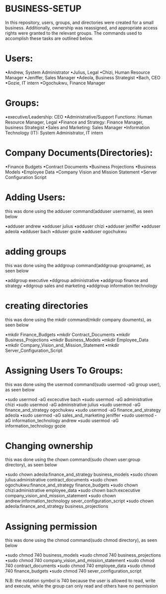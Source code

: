 # BUSINESS-SETUP
In this repository, users, groups, and directories were created for a small business. Additionally, ownership was reassigned, and appropriate access rights were granted to the relevant groups. The commands used to accomplish these tasks are outlined below.
# Users:
•Andrew, System Administrator
•Julius, Legal
•Chizi, Human Resource Manager
•Jeniffer, Sales Manager
•Adeola, Business Strategist
•Bach, CEO
•Gozie, IT intern
•Ogochukwu, Finance Manager 
 # Groups:
•executive/Leadership:
CEO
•Administrative/Support Functions:
Human Resource Manager,
Legal
•Finance and Strategy:
Finance Manager, 
business Strategist
•Sales and Marketing:
Sales Manager
•Information Technology (IT):
System Administrator,
IT intern
# Company Documents(Directories):
•Finance Budgets
•Contract Documents
•Business Projections
•Business Models
•Employee Data
•Company Vision and Mission Statement
•Server Configuration Script

# Adding Users:
this was done using the adduser command(adduser username), as seen below

•adduser andrew
•adduser julius
•adduser chizi
•adduser jeniffer
•adduser adeola
•adduser bach
•dduser gozie
•adduser ogochukwu

# adding groups
this was done using the addgroup command(addgroup groupname), as seen below

•addgroup executive
•ddgroup administrative
•addgroup finance and strategy
•ddgroup sales and marketing 
•addgroup information technology

# creating directories
this was done using the mkdir command(mkdir company douments), as seen below

•mkdir Finance_Budgets
•mkdir Contract_Documents
•mkdir Business_Projections
•mkdir Business_Models
•mkdir Employee_Data
•mkdir Company_Vision_and_Mission_Statement
•mkdir Server_Configuration_Script

# Assigning Users To Groups:
this was done using the usermod command(sudo usermod -aG group user), as seen below

•sudo usermod -aG excecutive bach
•sudo usermod -aG administrative chizi
•sudo usermod -aG administrative julius
•sudo usermod -aG finance_and_strategy ogochukwu
•sudo usermod -aG finance_and_strategy adeola
•sudo usermod -aG sales_and_marketing jeniffer
•sudo usermod -aG information_technology andrew
•sudo usermod -aG information_technology gozie

# Changing ownership
this was done using the chown command(sudo chown user:group directory), as seen below

•sudo chown adeola:finance_and_strategy business_models
•sudo chown julius:administrative contract_documents
•sudo chown ogochukwu:finance_and_strategy finance_budgets
•sudo chown chizi:administrative employee_data
•sudo chown bach:excecutive company_vision_and_mission_statement
•sudo chown andrew:information_technology sever_configuration_script
•sudo chown adeola:finance_and_strategy business_projections

# Assigning permission
this was done using the chmod command(sudo chmod directory), as seen below

•sudo chmod 740 business_models
•sudo chmod 740 business_projections
•sudo chmod 740 company_vision_and_mission_statement
•sudo chmod 740 contract_documents
•sudo chmod 740 employee_data
•sudo chmod 740 finance_budgets
•sudo chmod 740 sever_configuration_script

N.B: the notation symbol is 740 because the user is allowed to read, write and execute, while the group can only read and others have no permission



